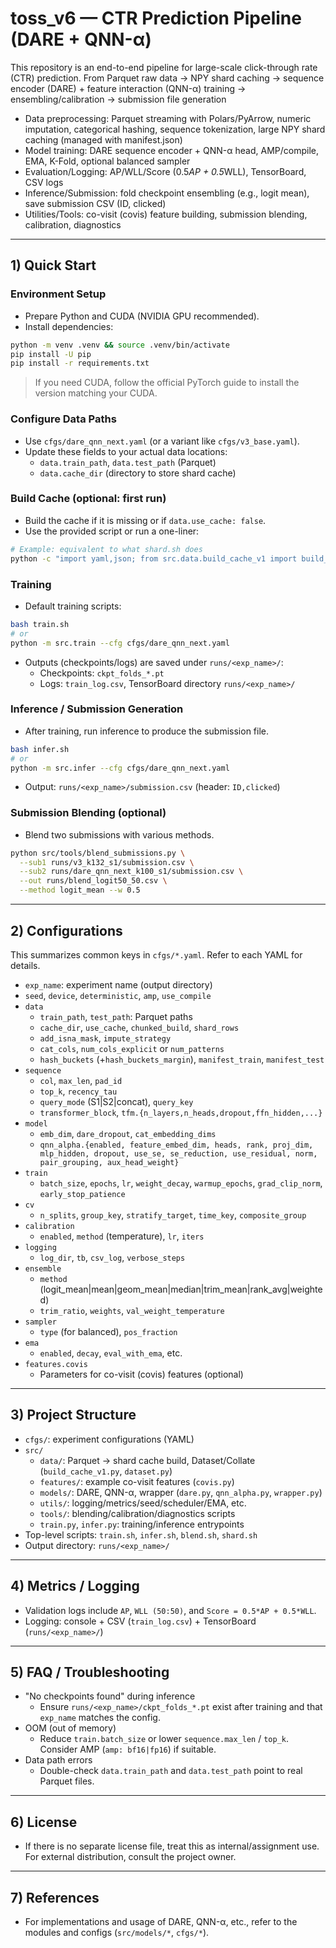# toss_v6 — CTR Prediction Pipeline (DARE + QNN-α)

This repository is an end-to-end pipeline for large-scale click-through rate (CTR) prediction. From Parquet raw data → NPY shard caching → sequence encoder (DARE) + feature interaction (QNN-α) training → ensembling/calibration → submission file generation

- Data preprocessing: Parquet streaming with Polars/PyArrow, numeric imputation, categorical hashing, sequence tokenization, large NPY shard caching (managed with manifest.json)
- Model training: DARE sequence encoder + QNN-α head, AMP/compile, EMA, K-Fold, optional balanced sampler
- Evaluation/Logging: AP/WLL/Score (0.5*AP + 0.5*WLL), TensorBoard, CSV logs
- Inference/Submission: fold checkpoint ensembling (e.g., logit mean), save submission CSV (ID, clicked)
- Utilities/Tools: co-visit (covis) feature building, submission blending, calibration, diagnostics

---

## 1) Quick Start

### Environment Setup
- Prepare Python and CUDA (NVIDIA GPU recommended).
- Install dependencies:

```bash
python -m venv .venv && source .venv/bin/activate
pip install -U pip
pip install -r requirements.txt
```

> If you need CUDA, follow the official PyTorch guide to install the version matching your CUDA.

### Configure Data Paths
- Use `cfgs/dare_qnn_next.yaml` (or a variant like `cfgs/v3_base.yaml`).
- Update these fields to your actual data locations:
  - `data.train_path`, `data.test_path` (Parquet)
  - `data.cache_dir` (directory to store shard cache)

### Build Cache (optional: first run)
- Build the cache if it is missing or if `data.use_cache: false`.
- Use the provided script or run a one-liner:

```bash
# Example: equivalent to what shard.sh does
python -c "import yaml,json; from src.data.build_cache_v1 import build_train_and_test; cfg=yaml.safe_load(open('cfgs/dare_qnn_next.yaml')); mp_tr, mp_te = build_train_and_test(cfg); print(mp_tr, mp_te)"
```

### Training
- Default training scripts:

```bash
bash train.sh
# or
python -m src.train --cfg cfgs/dare_qnn_next.yaml
```

- Outputs (checkpoints/logs) are saved under `runs/<exp_name>/`:
  - Checkpoints: `ckpt_folds_*.pt`
  - Logs: `train_log.csv`, TensorBoard directory `runs/<exp_name>/`

### Inference / Submission Generation
- After training, run inference to produce the submission file.

```bash
bash infer.sh
# or
python -m src.infer --cfg cfgs/dare_qnn_next.yaml
```

- Output: `runs/<exp_name>/submission.csv` (header: `ID,clicked`)

### Submission Blending (optional)
- Blend two submissions with various methods.

```bash
python src/tools/blend_submissions.py \
  --sub1 runs/v3_k132_s1/submission.csv \
  --sub2 runs/dare_qnn_next_k100_s1/submission.csv \
  --out runs/blend_logit50_50.csv \
  --method logit_mean --w 0.5
```

---

## 2) Configurations
This summarizes common keys in `cfgs/*.yaml`. Refer to each YAML for details.

- `exp_name`: experiment name (output directory)
- `seed`, `device`, `deterministic`, `amp`, `use_compile`
- `data`
  - `train_path`, `test_path`: Parquet paths
  - `cache_dir`, `use_cache`, `chunked_build`, `shard_rows`
  - `add_isna_mask`, `impute_strategy`
  - `cat_cols`, `num_cols_explicit` or `num_patterns`
  - `hash_buckets` (+`hash_buckets_margin`), `manifest_train`, `manifest_test`
- `sequence`
  - `col`, `max_len`, `pad_id`
  - `top_k`, `recency_tau`
  - `query_mode` (S1|S2|concat), `query_key`
  - `transformer_block`, `tfm.{n_layers,n_heads,dropout,ffn_hidden,...}`
- `model`
  - `emb_dim`, `dare_dropout`, `cat_embedding_dims`
  - `qnn_alpha.{enabled, feature_embed_dim, heads, rank, proj_dim, mlp_hidden, dropout, use_se, se_reduction, use_residual, norm, pair_grouping, aux_head_weight}`
- `train`
  - `batch_size`, `epochs`, `lr`, `weight_decay`, `warmup_epochs`, `grad_clip_norm`, `early_stop_patience`
- `cv`
  - `n_splits`, `group_key`, `stratify_target`, `time_key`, `composite_group`
- `calibration`
  - `enabled`, `method` (temperature), `lr`, `iters`
- `logging`
  - `log_dir`, `tb`, `csv_log`, `verbose_steps`
- `ensemble`
  - `method` (logit_mean|mean|geom_mean|median|trim_mean|rank_avg|weighted)
  - `trim_ratio`, `weights`, `val_weight_temperature`
- `sampler`
  - `type` (for balanced), `pos_fraction`
- `ema`
  - `enabled`, `decay`, `eval_with_ema`, etc.
- `features.covis`
  - Parameters for co-visit (covis) features (optional)

---

## 3) Project Structure
- `cfgs/`: experiment configurations (YAML)
- `src/`
  - `data/`: Parquet → shard cache build, Dataset/Collate (`build_cache_v1.py`, `dataset.py`)
  - `features/`: example co-visit features (`covis.py`)
  - `models/`: DARE, QNN-α, wrapper (`dare.py`, `qnn_alpha.py`, `wrapper.py`)
  - `utils/`: logging/metrics/seed/scheduler/EMA, etc.
  - `tools/`: blending/calibration/diagnostics scripts
  - `train.py`, `infer.py`: training/inference entrypoints
- Top-level scripts: `train.sh`, `infer.sh`, `blend.sh`, `shard.sh`
- Output directory: `runs/<exp_name>/`

---

## 4) Metrics / Logging
- Validation logs include `AP`, `WLL (50:50)`, and `Score = 0.5*AP + 0.5*WLL`.
- Logging: console + CSV (`train_log.csv`) + TensorBoard (`runs/<exp_name>/`)

---

## 5) FAQ / Troubleshooting
- "No checkpoints found" during inference
  - Ensure `runs/<exp_name>/ckpt_folds_*.pt` exist after training and that `exp_name` matches the config.
- OOM (out of memory)
  - Reduce `train.batch_size` or lower `sequence.max_len` / `top_k`. Consider AMP (`amp: bf16|fp16`) if suitable.
- Data path errors
  - Double-check `data.train_path` and `data.test_path` point to real Parquet files.

---

## 6) License
- If there is no separate license file, treat this as internal/assignment use. For external distribution, consult the project owner.

---

## 7) References
- For implementations and usage of DARE, QNN-α, etc., refer to the modules and configs (`src/models/*`, `cfgs/*`).
